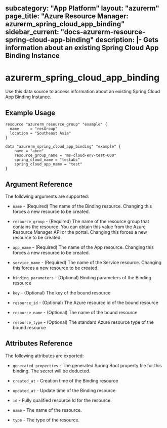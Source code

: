 subcategory: "App Platform"
layout: "azurerm"
page_title: "Azure Resource Manager: azurerm_spring_cloud_app_binding"
sidebar_current: "docs-azurerm-resource-spring-cloud-app-binding"
description: |-
  Gets information about an existing Spring Cloud App Binding Instance
---

# azurerm_spring_cloud_app_binding

Use this data source to access information about an existing Spring Cloud App Binding Instance.

## Example Usage

```hcl
resource "azurerm_resource_group" "example" {
  name     = "resGroup"
  location = "Southeast Asia"
}

data "azurerm_spring_cloud_app_binding" "example" {
    name = "abce"
    resource_group_name = "ms-cloud-env-test-000"
    spring_cloud_name = "testabc"
    spring_cloud_app_name = "test"
}
```

## Argument Reference

The following arguments are supported:

* `name` - (Required) The name of the Binding resource. Changing this forces a new resource to be created.

* `resource_group` - (Required) The name of the resource group that contains the resource. You can obtain this value from the Azure Resource Manager API or the portal. Changing this forces a new resource to be created.

* `app_name` - (Required) The name of the App resource. Changing this forces a new resource to be created.

* `service_name` - (Required) The name of the Service resource. Changing this forces a new resource to be created.

* `binding_parameters` - (Optional) Binding parameters of the Binding resource

* `key` - (Optional) The key of the bound resource

* `resource_id` - (Optional) The Azure resource id of the bound resource

* `resource_name` - (Optional) The name of the bound resource

* `resource_type` - (Optional) The standard Azure resource type of the bound resource

## Attributes Reference

The following attributes are exported:

* `generated_properties` - The generated Spring Boot property file for this binding. The secret will be deducted.

* `created_at` - Creation time of the Binding resource

* `updated_at` - Update time of the Binding resource

* `id` - Fully qualified resource Id for the resource.

* `name` - The name of the resource.

* `type` - The type of the resource.
